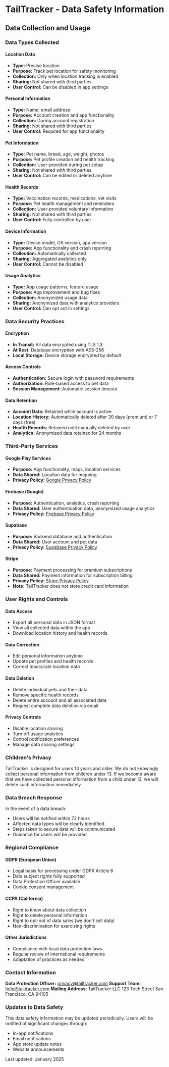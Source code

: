 # TailTracker - Data Safety Information

## Data Collection and Usage

### Data Types Collected

#### Location Data
- **Type:** Precise location
- **Purpose:** Track pet location for safety monitoring
- **Collection:** Only when location tracking is enabled
- **Sharing:** Not shared with third parties
- **User Control:** Can be disabled in app settings

#### Personal Information
- **Type:** Name, email address
- **Purpose:** Account creation and app functionality
- **Collection:** During account registration
- **Sharing:** Not shared with third parties
- **User Control:** Required for app functionality

#### Pet Information
- **Type:** Pet name, breed, age, weight, photos
- **Purpose:** Pet profile creation and health tracking
- **Collection:** User-provided during pet setup
- **Sharing:** Not shared with third parties
- **User Control:** Can be edited or deleted anytime

#### Health Records
- **Type:** Vaccination records, medications, vet visits
- **Purpose:** Pet health management and reminders
- **Collection:** User-provided voluntary information
- **Sharing:** Not shared with third parties
- **User Control:** Fully controlled by user

#### Device Information
- **Type:** Device model, OS version, app version
- **Purpose:** App functionality and crash reporting
- **Collection:** Automatically collected
- **Sharing:** Aggregated analytics only
- **User Control:** Cannot be disabled

#### Usage Analytics
- **Type:** App usage patterns, feature usage
- **Purpose:** App improvement and bug fixes
- **Collection:** Anonymized usage data
- **Sharing:** Anonymized data with analytics providers
- **User Control:** Can opt out in settings

### Data Security Practices

#### Encryption
- **In Transit:** All data encrypted using TLS 1.3
- **At Rest:** Database encryption with AES-256
- **Local Storage:** Device storage encrypted by default

#### Access Controls
- **Authentication:** Secure login with password requirements
- **Authorization:** Role-based access to pet data
- **Session Management:** Automatic session timeout

#### Data Retention
- **Account Data:** Retained while account is active
- **Location History:** Automatically deleted after 30 days (premium) or 7 days (free)
- **Health Records:** Retained until manually deleted by user
- **Analytics:** Anonymized data retained for 24 months

### Third-Party Services

#### Google Play Services
- **Purpose:** App functionality, maps, location services
- **Data Shared:** Location data for mapping
- **Privacy Policy:** [Google Privacy Policy](https://policies.google.com/privacy)

#### Firebase (Google)
- **Purpose:** Authentication, analytics, crash reporting
- **Data Shared:** User authentication data, anonymized usage analytics
- **Privacy Policy:** [Firebase Privacy Policy](https://firebase.google.com/support/privacy)

#### Supabase
- **Purpose:** Backend database and authentication
- **Data Shared:** User account and pet data
- **Privacy Policy:** [Supabase Privacy Policy](https://supabase.com/privacy)

#### Stripe
- **Purpose:** Payment processing for premium subscriptions
- **Data Shared:** Payment information for subscription billing
- **Privacy Policy:** [Stripe Privacy Policy](https://stripe.com/privacy)
- **Note:** TailTracker does not store credit card information

### User Rights and Controls

#### Data Access
- Export all personal data in JSON format
- View all collected data within the app
- Download location history and health records

#### Data Correction
- Edit personal information anytime
- Update pet profiles and health records
- Correct inaccurate location data

#### Data Deletion
- Delete individual pets and their data
- Remove specific health records
- Delete entire account and all associated data
- Request complete data deletion via email

#### Privacy Controls
- Disable location sharing
- Turn off usage analytics
- Control notification preferences
- Manage data sharing settings

### Children's Privacy

TailTracker is designed for users 13 years and older. We do not knowingly collect personal information from children under 13. If we become aware that we have collected personal information from a child under 13, we will delete such information immediately.

### Data Breach Response

In the event of a data breach:
- Users will be notified within 72 hours
- Affected data types will be clearly identified
- Steps taken to secure data will be communicated
- Guidance for users will be provided

### Regional Compliance

#### GDPR (European Union)
- Legal basis for processing under GDPR Article 6
- Data subject rights fully supported
- Data Protection Officer available
- Cookie consent management

#### CCPA (California)
- Right to know about data collection
- Right to delete personal information
- Right to opt-out of data sales (we don't sell data)
- Non-discrimination for exercising rights

#### Other Jurisdictions
- Compliance with local data protection laws
- Regular review of international requirements
- Adaptation of practices as needed

### Contact Information

**Data Protection Officer:** privacy@tailtracker.com
**Support Team:** help@tailtracker.com
**Mailing Address:** 
TailTracker LLC
123 Tech Street
San Francisco, CA 94105

### Updates to Data Safety

This data safety information may be updated periodically. Users will be notified of significant changes through:
- In-app notifications
- Email notifications
- App store update notes
- Website announcements

Last updated: January 2025